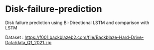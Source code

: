 # Disk-failure-prediction
Disk failure prediction using Bi-Directional LSTM and comparison with LSTM


Dataset : https://f001.backblazeb2.com/file/Backblaze-Hard-Drive-Data/data_Q1_2021.zip

